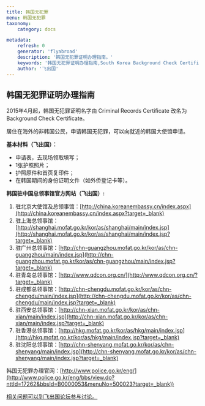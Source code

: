 ```yaml
---
title: 韩国无犯罪
menu: 韩国无犯罪
taxonomy:
    category: docs

metadata:
    refresh: 0
    generator: 'flyabroad'
    description: '韩国无犯罪证明办理指南。'
    keywords: '韩国无犯罪证明办理指南,South Korea Background Check Certificate'
    author: '飞出国'
---
```


## 韩国无犯罪证明办理指南

2015年4月起，韩国无犯罪证明名字由 Criminal Records Certificate 改名为 Background Check Certificate。

居住在海外的非韩国公民，申请韩国无犯罪，可以向就近的韩国大使馆申请。

**基本材料（飞出国）：**

- 申请表，去现场领取填写；
- 1张护照照片；
- 护照原件和首页复印件；
- 在韩国期间的身份证明文件（如外侨登记卡等）。

**韩国驻中国总领事馆官方网站（飞出国）:**

1. 驻北京大使馆及总领事馆：[http://china.koreanembassy.cn/index.aspx](http://china.koreanembassy.cn/index.aspx?target=_blank)
2. 驻上海总领事馆：[http://shanghai.mofat.go.kr/kor/as/shanghai/main/index.jsp](http://shanghai.mofat.go.kr/kor/as/shanghai/main/index.jsp?target=_blank)
3. 驻广州总领事馆：[http://chn-guangzhou.mofat.go.kr/kor/as/chn-guangzhou/main/index.jsp](http://chn-guangzhou.mofat.go.kr/kor/as/chn-guangzhou/main/index.jsp?target=_blank)
4. 驻青岛总领事馆：[http://www.qdcon.org.cn/](http://www.qdcon.org.cn/?target=_blank)
5. 驻成都总领事馆：[http://chn-chengdu.mofat.go.kr/kor/as/chn-chengdu/main/index.jsp](http://chn-chengdu.mofat.go.kr/kor/as/chn-chengdu/main/index.jsp?target=_blank)
6. 驻西安总领事馆：[http://chn-xian.mofat.go.kr/kor/as/chn-xian/main/index.jsp](http://chn-xian.mofat.go.kr/kor/as/chn-xian/main/index.jsp?target=_blank)
7. 驻香港总领事馆：[http://hkg.mofat.go.kr/kor/as/hkg/main/index.jsp](http://hkg.mofat.go.kr/kor/as/hkg/main/index.jsp?target=_blank)
8. 驻沈阳总领事馆：[http://chn-shenyang.mofat.go.kr/kor/as/chn-shenyang/main/index.jsp](http://chn-shenyang.mofat.go.kr/kor/as/chn-shenyang/main/index.jsp?target=_blank)

韩国无犯罪办理官网：[http://www.police.go.kr/eng/](http://www.police.go.kr/eng/bbs/view.do?nttId=17262&bbsId=B0000053&menuNo=500023?target=_blank))

[相关问题可以到飞出国论坛参与讨论。](http://bbs.fcgvisa.com/t/3626?target=_blank)